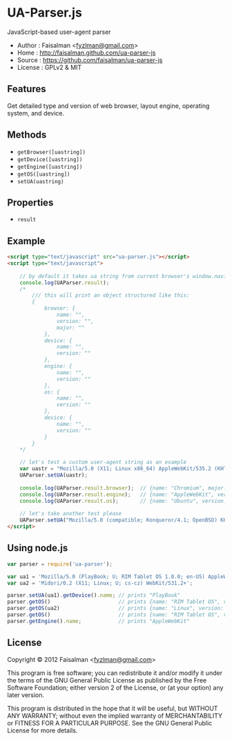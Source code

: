 # UA-Parser.js

JavaScript-based user-agent parser

* Author    : Faisalman <<fyzlman@gmail.com>>
* Home      : http://faisalman.github.com/ua-parser-js
* Source	: https://github.com/faisalman/ua-parser-js
* License	: GPLv2 & MIT

## Features

Get detailed type and version of web browser, layout engine, operating system, and device.

## Methods

* `getBrowser([uastring])`
* `getDevice([uastring])`
* `getEngine([uastring])`
* `getOS([uastring])`
* `setUA(uastring)`

## Properties

* `result`

## Example

```html
<script type="text/javascript" src="ua-parser.js"></script>
<script type="text/javascript">
    
    // by default it takes ua string from current browser's window.navigator
    console.log(UAParser.result);
    /*
        /// this will print an object structured like this:
        {
            browser: {
                name: "",
                version: "",
                major: ""
            },
            device: {
                name: "",
                version: ""
            },
            engine: {
                name: "",
                version: ""
            },
            os: {
                name: "",
                version: ""
            },
            device: {
                name: "",
                version: ""
            }
        }
    */

    // let's test a custom user-agent string as an example
    var uastr = "Mozilla/5.0 (X11; Linux x86_64) AppleWebKit/535.2 (KHTML, like Gecko) Ubuntu/11.10 Chromium/15.0.874.106 Chrome/15.0.874.106 Safari/535.2";
    UAParser.setUA(uastr);
    
    console.log(UAParser.result.browser);  // {name: "Chromium", major: "15", version: "15.0.874.106"}
    console.log(UAParser.result.engine);   // {name: "AppleWebKit", version: "535.2"}
    console.log(UAParser.result.os);       // {name: "Ubuntu", version: "11.10"}
    
    // let's take another test please
    UAParser.setUA("Mozilla/5.0 (compatible; Konqueror/4.1; OpenBSD) KHTML/4.1.4 (like Gecko)").getOS().name; // prints "OpenBSD"
</script>
```

## Using node.js

```js
var parser = require('ua-parser');

var ua1 = 'Mozilla/5.0 (PlayBook; U; RIM Tablet OS 1.0.0; en-US) AppleWebKit/534.11 (KHTML, like Gecko) Version/7.1.0.7 Safari/534.11';
var ua2 = 'Midori/0.2 (X11; Linux; U; cs-cz) WebKit/531.2+';

parser.setUA(ua1).getDevice().name; // prints "PlayBook"
parser.getOS()                      // prints {name: "RIM Tablet OS", version: "1.0.0"}
parser.getOS(ua2)                   // prints {name: "Linux", version: undefined}
parser.getOS()                      // prints {name: "RIM Tablet OS", version: "1.0.0"}
parser.getEngine().name;            // prints "AppleWebKit"
```

## License

Copyright © 2012 Faisalman <<fyzlman@gmail.com>>

This program is free software; you can redistribute it and/or
modify it under the terms of the GNU General Public License
as published by the Free Software Foundation; either version 2
of the License, or (at your option) any later version.

This program is distributed in the hope that it will be useful,
but WITHOUT ANY WARRANTY; without even the implied warranty of
MERCHANTABILITY or FITNESS FOR A PARTICULAR PURPOSE.  See the
GNU General Public License for more details.
